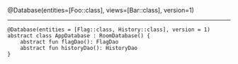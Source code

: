 @Database(entities=[Foo::class], views=[Bar::class], version=1)

---

```
@Database(entities = [Flag::class, History::class], version = 1)
abstract class AppDatabase : RoomDatabase() {
    abstract fun flagDao(): FlagDao
    abstract fun historyDao(): HistoryDao
}
```

